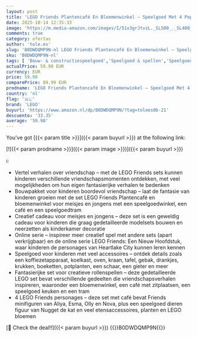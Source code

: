 ```yaml
---
layout: post
title: 'LEGO Friends Plantencafé En Bloemenwinkel – Speelgoed Met 4 Poppetjes  Kat Dieren Figuren  Tram en Keukenaccessoires Incl. Gebakjes  Bekers en Theepot – Cadeau voor Meisjes Vanaf 9 Jaar – 42671'
date: 2025-10-14 12:35:33
image: 'https://m.media-amazon.com/images/I/51x3grJtvzL._SL500_._SL400_.jpg'
comments: true
category: ofertas
author: 'tole.es'
slug: 'B0DWDQMP9N-nl LEGO Friends Plantencafé En Bloemenwinkel – Speelgoed Met...'
sku: 'B0DWDQMP9N-nl'
tags: [ 'Bouw- & constructiespeelgoed','Speelgoed & spellen','Speelgoedbouwsets','lego','🇳🇱', ]
actualPrice: 59.98 EUR
currency: EUR
price: 59.98
comparePrice: 89.99 EUR
prodname: 'LEGO Friends Plantencafé En Bloemenwinkel – Speelgoed Met 4 Poppetjes  Kat Dieren Figuren  Tram en Keukenaccessoires Incl. Gebakjes  Bekers en Theepot – Cadeau voor Meisjes Vanaf 9 Jaar – 42671'
country: 'nl'
flag: '🇳🇱'
brand: 'LEGO'
buyurl: 'https://www.amazon.nl/dp/B0DWDQMP9N/?tag=tolees0b-21'
descuento: '33.35'
average: '59.98'
---
```


You've got [{{< param title >}}]({{< param buyurl >}}) at the following link:

[![{{< param prodname >}}]({{< param image >}})]({{< param buyurl >}})

ℹ️:

- Vertel verhalen over vriendschap – met de LEGO Friends sets kunnen kinderen verschillende vriendschapsmomenten ontdekken, met veel mogelijkheden om hun eigen fantasierijke verhalen te bedenken
- Bouwpakket voor kinderen boordevol vriendschap – laat de fantasie van kinderen groeien met de set LEGO Friends Plantencafé en bloemenwinkel voor meisjes en jongens met een speelgoedwinkel, een café en een speelgoedtram
- Creatief cadeau voor meisjes en jongens – deze set is een geweldig cadeau voor kinderen die graag gedetailleerde modelsets bouwen en neerzetten als kinderkamer decoratie
- Online serie – inspireer meer creatief spel met andere sets (apart verkrijgbaar) en de online serie LEGO Friends: Een Nieuw Hoofdstuk, waar kinderen de personages van Heartlake City kunnen leren kennen
- Speelgoed voor kinderen met veel accessoires – ontdek details zoals een koffiezetapparaat, koelkast, oven, kraan, tafel, gebak, drankjes, krukken, boeketten, potplanten, een schaar, een gieter en meer
- Fantasierijke set voor creatieve rollenspellen – deze gedetailleerde LEGO set bevat verschillende gedeelten die vriendschapsverhalen inspireren, waaronder een bloemenwinkel, een café met zitplaatsen, een speelgoed keuken en een tram
- 4 LEGO Friends personages – deze set met café bevat Friends minifiguren van Aliya, Esma, Olly en Nova, plus een speelgoed dieren figuur van Nugget de kat en veel etensaccessoires, planten en LEGO bloemen

[🛒 Check the deal!!]({{< param buyurl >}})
{{<world>}}B0DWDQMP9N{{</world>}}
